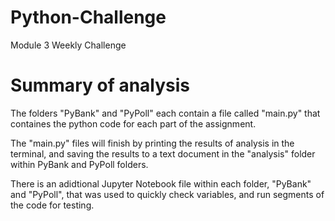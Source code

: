 # Python-Challenge

Module 3 Weekly Challenge

# Summary of analysis

The folders "PyBank" and "PyPoll" each contain a file called "main.py" that containes the python code for each part of the assignment.

The "main.py" files will finish by printing the results of analysis in the terminal, and saving the results to a text document in the "analysis" folder within PyBank and PyPoll folders.

There is an adidtional Jupyter Notebook file within each folder, "PyBank" and "PyPoll", that was used to quickly check variables, and run segments of the code for testing.
